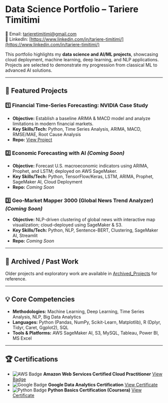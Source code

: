 # Data Science Portfolio – Tariere Timitimi

📧 Email: tarieretimitimi@gmail.com  
🔗 LinkedIn: [https://www.linkedin.com/in/tariere-timitimi/](https://www.linkedin.com/in/tariere-timitimi/)

This portfolio highlights my **data science and AI/ML projects**, showcasing cloud deployment, machine learning, deep learning, and NLP applications. Projects are selected to demonstrate my progression from classical ML to advanced AI solutions.  

---

## 🚀 Featured Projects

### 1️⃣ Financial Time-Series Forecasting: NVIDIA Case Study
- **Objective:** Establish a baseline ARIMA & MACD model and analyze limitations in modern financial markets.  
- **Key Skills/Tech:** Python, Time Series Analysis, ARIMA, MACD, RMSE/MAE, Root Cause Analysis  
- **Repo:** [View Project](https://github.com/Tarieret/Financial-Time-Series-Forecasting-NVIDIA-Case-Study)

### 2️⃣ Economic Forecasting with AI *(Coming Soon)*
- **Objective:** Forecast U.S. macroeconomic indicators using ARIMA, Prophet, and LSTM; deployed on AWS SageMaker.  
- **Key Skills/Tech:** Python, TensorFlow/Keras, LSTM, ARIMA, Prophet, SageMaker AI, Cloud Deployment  
- **Repo:** *Coming Soon*

### 3️⃣ Geo-Market Mapper 3000 (Global News Trend Analyzer) *(Coming Soon)*
- **Objective:** NLP-driven clustering of global news with interactive map visualization; cloud-deployed using SageMaker & S3.  
- **Key Skills/Tech:** Python, NLP, Sentence-BERT, Clustering, SageMaker AI, Streamlit  
- **Repo:** *Coming Soon*

---

## 📂 Archived / Past Work 
Older projects and exploratory work are available in [Archived_Projects](https://github.com/Tarieret/Archived_Projects/tree/main) for reference.


---

## 💡 Core Competencies

- **Methodologies:** Machine Learning, Deep Learning, Time Series Analysis, NLP, Big Data Analytics  
- **Languages:** Python (Pandas, NumPy, Scikit-Learn, Matplotlib), R (Dplyr, Tidyr, Caret, Ggplot2), SQL  
- **Tools & Platforms:** AWS SageMaker AI, S3, MySQL, Tableau, Power BI, MS Excel  

---

## 🏆 Certifications

- ![AWS Badge](https://img.shields.io/badge/AWS-Cloud%20Practitioner-orange) **Amazon Web Services Certified Cloud Practitioner** [View Badge](https://www.credly.com/badges/962e072f-313a-45e9-a902-1e232b7f529a/linked_in_profile)  
- ![Google Badge](https://img.shields.io/badge/Google-Data%20Analytics-blue) **Google Data Analytics Certification** [View Certificate](https://coursera.org/share/cde3e0e1cdecc961273a2ebe754e0e31)  
- ![Python Badge](https://img.shields.io/badge/Python-Basics-lightgrey) **Python Basics Certification (Coursera)** [View Certificate](https://coursera.org/share/02488ba5feb58729930cbc8c6c05b0e8)


